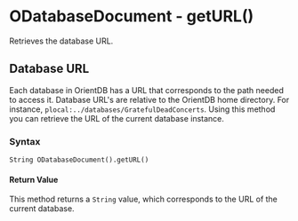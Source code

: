 
# ODatabaseDocument - getURL()

Retrieves the database URL.

## Database URL

Each database in OrientDB has a URL that corresponds to the path needed to access it.  Database URL's are relative to the OrientDB home directory.  For instance, `plocal:../databases/GratefulDeadConcerts`.  Using this method you can retrieve the URL of the current database instance.

### Syntax

```
String ODatabaseDocument().getURL()
```

#### Return Value

This method returns a `String` value, which corresponds to the URL of the current database.
